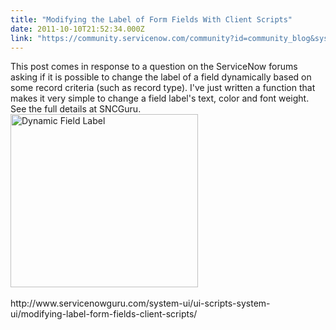 ```yaml
---
title: "Modifying the Label of Form Fields With Client Scripts"
date: 2011-10-10T21:52:34.000Z
link: "https://community.servicenow.com/community?id=community_blog&sys_id=08fd622ddbd0dbc01dcaf3231f96196e"
---
```

<p>This post comes in response to a question on the ServiceNow forums asking if it is possible to change the label of a field dynamically based on some record criteria (such as record type). I've just written a function that makes it very simple to change a field label's text, color and font weight. See the full details at SNCGuru.<br /><a href="http://www.servicenowguru.com/system-ui/ui-scripts-system-ui/modifying-label-form-fields-client-scripts/"><img src="http://www.servicenowguru.com/wp-content/uploads/2011/10/DynamicLabel-300x277.jpg" alt="Dynamic Field Label" title="Dynamic Field Label" width="300" height="277" class="aligncenter size-medium wp-image-4068" /></a><br /><br />http://www.servicenowguru.com/system-ui/ui-scripts-system-ui/modifying-label-form-fields-client-scripts/</p>